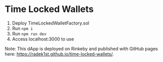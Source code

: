 # Time Locked Wallets

1. Deploy TimeLockedWalletFactory.sol
2. Run `npm i` 
3. Run `npm run dev`
4. Access localhost:3000 to use

Note:
This dApp is deployed on Rinkeby and published with GitHub pages here: https://radek1st.github.io/time-locked-wallets/. 